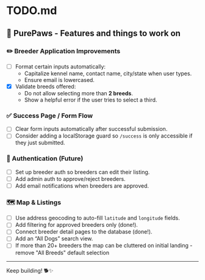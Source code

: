 # TODO.md

## 🐾 PurePaws - Features and things to work on

### ✏️ Breeder Application Improvements
- [ ] Format certain inputs automatically:
  - Capitalize kennel name, contact name, city/state when user types.
  - Ensure email is lowercased.
- [x] Validate breeds offered:
  - Do not allow selecting more than **2 breeds**.
  - Show a helpful error if the user tries to select a third. 

### ✅ Success Page / Form Flow
- [ ] Clear form inputs automatically after successful submission.
- [ ] Consider adding a localStorage guard so `/success` is only accessible if they just submitted.

### 🔑 Authentication (Future)
- [ ] Set up breeder auth so breeders can edit their listing.
- [ ] Add admin auth to approve/reject breeders.
- [ ] Add email notifications when breeders are approved.

### 🗺️ Map & Listings
- [ ] Use address geocoding to auto-fill `latitude` and `longitude` fields.
- [ ] Add filtering for approved breeders only (done!).
- [ ] Connect breeder detail pages to the database (done!).
- [ ] Add an “All Dogs” search view.
- [ ] If more than 20+ breeders the map can be cluttered on initial landing - remove "All Breeds" default selection 

---

Keep building! 🐕✨